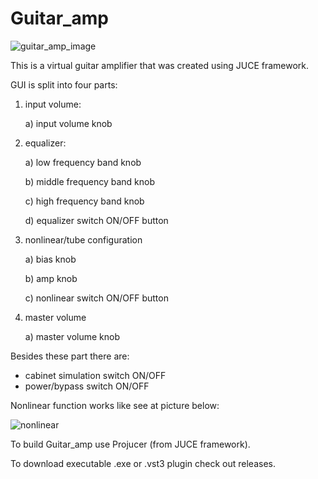 # Guitar_amp

![guitar_amp_image](https://github.com/dkuzniar4/Guitar_amp/tree/main/Docs/Images/guitar_amp_image.png)

This is a virtual guitar amplifier that was created using JUCE framework. 

GUI is split into four parts:

1. input volume:

   a) input volume knob

2. equalizer:

   a) low frequency band knob

   b) middle frequency band knob

   c) high frequency band knob

   d) equalizer switch ON/OFF button

3. nonlinear/tube configuration

   a) bias knob

   b) amp knob

   c) nonlinear switch ON/OFF button

4. master volume

   a) master volume knob
   

Besides these part there are:

- cabinet simulation switch ON/OFF
- power/bypass switch ON/OFF



Nonlinear function works like see at picture below:



![nonlinear](https://github.com/dkuzniar4/Guitar_amp/tree/main/Docs/Images/nonlinear.png)



To build Guitar_amp use Projucer (from JUCE framework).

To download executable .exe or .vst3 plugin check out releases.